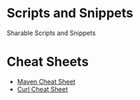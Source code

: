 # Scripts and Snippets
Sharable Scripts and Snippets

# Cheat Sheets
* [Maven Cheat Sheet](doc/maven.md)
* [Curl Cheat Sheet](doc/curl.md)

